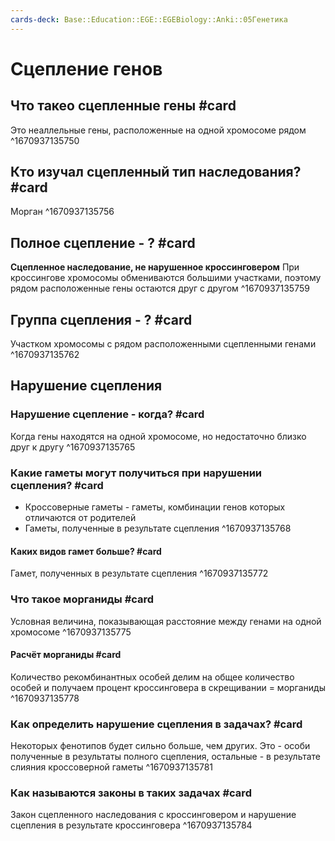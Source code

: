 ```yaml
---
cards-deck: Base::Education::EGE::EGEBiology::Anki::05Генетика
---
```


# Сцепление генов

## Что такео сцепленные гены #card 
Это неаллельные гены, расположенные на одной хромосоме рядом
^1670937135750

## Кто изучал сцепленный тип наследования? #card 
Морган
^1670937135756

## Полное сцепление - ? #card 
**Сцепленное наследование, не нарушенное кроссинговером**
При кроссингове хромосомы обмениваются большими участками, поэтому рядом расположенные гены остаются друг с другом
^1670937135759

## Группа сцепления - ? #card 
Участком хромосомы с рядом расположенными сцепленными генами
^1670937135762

## Нарушение сцепления

### Нарушение сцепление - когда? #card 
Когда гены находятся на одной хромосоме, но недостаточно близко друг к другу
^1670937135765

### Какие гаметы могут получиться при нарушении сцепления? #card 
* Кроссоверные гаметы - гаметы, комбинации генов которых отличаются от родителей
* Гаметы, полученные в результате сцепления 
^1670937135768

#### Каких видов гамет больше? #card
Гамет, полученных в результате сцепления
^1670937135772

### Что такое морганиды #card 
Условная величина, показывающая расстояние между генами на одной хромосоме
^1670937135775

#### Расчёт морганиды #card
Количество рекомбинантных особей делим на общее количество особей и получаем процент кроссинговера в скрещивании = морганиды 
^1670937135778

### Как определить нарушение сцепления в задачах? #card 
Некоторых фенотипов будет сильно больше, чем других. Это - особи полученные в результаты полного сцепления, остальные - в результате слияния кроссоверной гаметы
^1670937135781

### Как называются законы в таких задачах #card 
Закон сцепленного наследования с кроссинговером и нарушение сцепления в результате кроссинговера
^1670937135784





